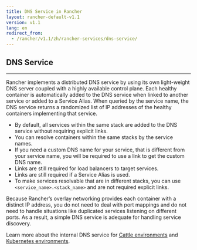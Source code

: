 ```yaml
---
title: DNS Service in Rancher
layout: rancher-default-v1.1
version: v1.1
lang: en
redirect_from:
  - /rancher/v1.1/zh/rancher-services/dns-service/
---
```


## DNS Service
---

Rancher implements a distributed DNS service by using its own light-weight DNS server coupled with a highly available control plane. Each healthy container is automatically added to the DNS service when linked to another service or added to a Service Alias. When queried by the service name, the DNS service returns a randomized list of IP addresses of the healthy containers implementing that service.

* By default, all services within the same stack are added to the DNS service without requiring explicit links.
* You can resolve containers within the same stacks by the service names.
* If you need a custom DNS name for your service, that is different from your service name, you will be required to use a link to get the custom DNS name.
* Links are still required for load balancers to target services.
* Links are still required if a Service Alias is used.
* To make services resolvable that are in different stacks, you can use `<service_name>.<stack_name>` and are not required explicit links.

Because Rancher’s overlay networking provides each container with a distinct IP address, you do not need to deal with port mappings and do not need to handle situations like duplicated services listening on different ports. As a result, a simple DNS service is adequate for handling service discovery.

Learn more about the internal DNS service for [Cattle environments]({{site.baseurl}}/rancher/{{page.version}}/{{page.lang}}/cattle/internal-dns-service/) and [Kubernetes environments]({{site.baseurl}}/rancher/{{page.version}}/{{page.lang}}/kubernetes/k8s-internal-dns-service/).
